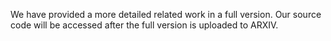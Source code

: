 We have provided a more detailed related work in a full version.
Our source code will be accessed after the full version is uploaded to ARXIV.
